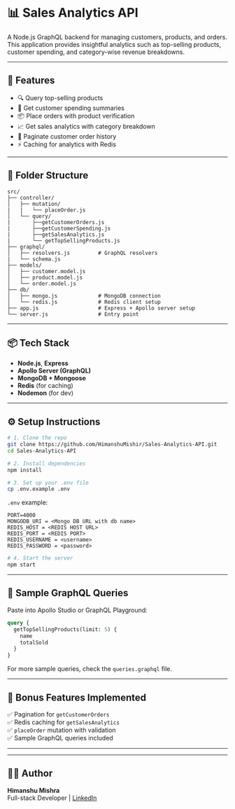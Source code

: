 # 📊 Sales Analytics API

A Node.js GraphQL backend for managing customers, products, and orders. This application provides insightful analytics such as top-selling products, customer spending, and category-wise revenue breakdowns.

---

## 🚀 Features

- 🔍 Query top-selling products
- 🧾 Get customer spending summaries
- 📦 Place orders with product verification
- 📈 Get sales analytics with category breakdown
- 📄 Paginate customer order history
- ⚡️ Caching for analytics with Redis

---

## 📁 Folder Structure

```
src/
├── controller/
│   ├── mutation/
|   |   └── placeOrder.js
│   └── query/
|       ├──getCustomerOrders.js
|       ├──getCustomerSpending.js
|       ├──getSalesAnalytics.js
|       └── getTopSellingProducts.js
├── graphql/
│   ├── resolvers.js         # GraphQL resolvers
|   └── schema.js
├── models/
│   ├── customer.model.js
│   ├── product.model.js
│   └── order.model.js
├── db/
│   ├── mongo.js             # MongoDB connection
│   └── redis.js             # Redis client setup
├── app.js                   # Express + Apollo server setup
└── server.js                # Entry point
```

---

## 📦 Tech Stack

- **Node.js**, **Express**
- **Apollo Server (GraphQL)**
- **MongoDB + Mongoose**
- **Redis** (for caching)
- **Nodemon** (for dev)

---

## ⚙️ Setup Instructions

```bash
# 1. Clone the repo
git clone https://github.com/HimanshuMishir/Sales-Analytics-API.git
cd Sales-Analytics-API

# 2. Install dependencies
npm install

# 3. Set up your .env file
cp .env.example .env
```

`.env` example:
```env
PORT=4000
MONGODB_URI = <Mongo DB URL with db name>
REDIS_HOST = <REDIS HOST URL>
REDIS_PORT = <REDIS PORT>
REDIS_USERNAME = <username>
REDIS_PASSWORD = <password>

```

```bash
# 4. Start the server
npm start
```

---

## 🧪 Sample GraphQL Queries

Paste into Apollo Studio or GraphQL Playground:

```graphql
query {
  getTopSellingProducts(limit: 5) {
    name
    totalSold
  }
}
```

For more sample queries, check the `queries.graphql` file.

---

## 📌 Bonus Features Implemented

✅ Pagination for `getCustomerOrders`  
✅ Redis caching for `getSalesAnalytics`  
✅ `placeOrder` mutation with validation  
✅ Sample GraphQL queries included

---


---

## 👨‍💻 Author

**Himanshu Mishra**  
Full-stack Developer | [LinkedIn](https://www.linkedin.com/in/himanshumishir/)

